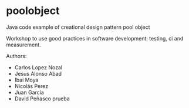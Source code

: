 poolobject
==========


Java code example of creational design pattern pool object

Workshop to use good practices in software development: testing, ci and measurement.

Authors:

- Carlos Lopez Nozal
- Jesus Alonso Abad
- Ibai Moya
- Nicolás Perez
- Juan García
- David Peñasco
prueba
